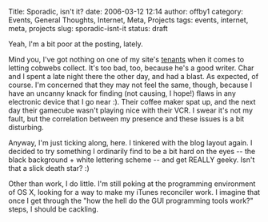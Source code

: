 Title: Sporadic, isn't it?
date: 2006-03-12 12:14
author: offby1
category: Events, General Thoughts, Internet, Meta, Projects
tags: events, internet, meta, projects
slug: sporadic-isnt-it
status: draft

Yeah, I\'m a bit poor at the posting, lately.

Mind you, I\'ve got nothing on one of my site\'s [tenants](/mildillson) when it comes to letting cobwebs collect. It\'s too bad, too, because he\'s a good writer. Char and I spent a late night there the other day, and had a blast. As expected, of course. I\'m concerned that they may not feel the same, though, because I have an uncanny knack for finding (not causing, I hope!) flaws in any electronic device that I go near :). Their coffee maker spat up, and the next day their gamecube wasn\'t playing nice with their VCR. I swear it\'s not my fault, but the correlation between my presence and these issues is a bit disturbing.

Anyway, I\'m just ticking along, here. I tinkered with the blog layout again. I decided to try something I ordinarily find to be a bit hard on the eyes \-- the black background + white lettering scheme \-- and get REALLY geeky. Isn\'t that a slick death star? :)

Other than work, I do little. I\'m still poking at the programming environment of OS X, looking for a way to make my iTunes reconciler work. I imagine that once I get through the \"how the hell do the GUI programming tools work?\" steps, I should be cackling.
